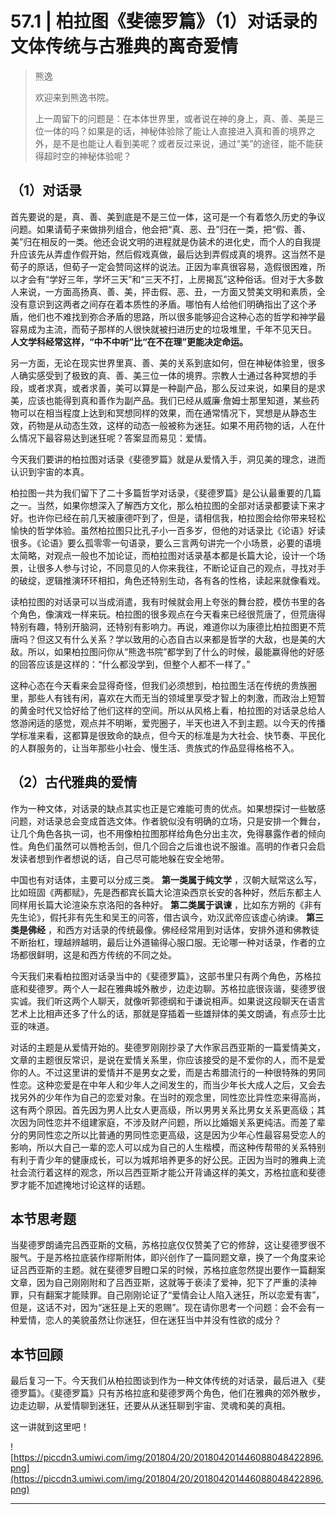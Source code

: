 # 57.1 | 柏拉图《斐德罗篇》（1）对话录的文体传统与古雅典的离奇爱情

> 熊逸
> 
> 欢迎来到熊逸书院。
> 
> 上一周留下的问题是：在本体世界里，或者说在神的身上，真、善、美是三位一体的吗？如果是的话，神秘体验除了能让人直接进入真和善的境界之外，是不是也能让人看到美呢？或者反过来说，通过“美”的途径，能不能获得超时空的神秘体验呢？

## （1）对话录

首先要说的是，真、善、美到底是不是三位一体，这可是一个有着悠久历史的争议问题。如果请荀子来做排列组合，他会把“真、恶、丑”归在一类，把“假、善、美”归在相反的一类。他还会说文明的进程就是伪装术的进化史，而个人的自我提升应该先从弄虚作假开始，然后假戏真做，最后达到弄假成真的境界。这当然不是荀子的原话，但荀子一定会赞同这样的说法。正因为率真很容易，造假很困难，所以才会有“学好三年，学坏三天”和“三天不打，上房揭瓦”这种俗话。但对于大多数人来说，一方面高扬真、善、美，抨击假、恶、丑，一方面又赞美文明和素质，全没有意识到这两者之间存在着本质性的矛盾。哪怕有人给他们明确指出了这个矛盾，他们也不难找到弥合矛盾的思路，所以很多能够迎合这种心态的哲学和神学最容易成为主流，而荀子那样的人很快就被扫进历史的垃圾堆里，千年不见天日。 **人文学科经常这样，“中不中听”比“在不在理”更能决定命运。**

另一方面，无论在现实世界里真、善、美的关系到底如何，但在神秘体验里，很多人确实感受到了极致的真、善、美三位一体的境界。宗教人士通过各种冥想的手段，或者求真，或者求善，美可以算是一种副产品，那么反过来说，如果目的是求美，应该也能得到真和善作为副产品。我们已经从威廉·詹姆士那里知道，某些药物可以在相当程度上达到和冥想同样的效果，而在通常情况下，冥想是从静态生效，药物是从动态生效，这样的动态一般被称为迷狂。如果不用药物的话，人在什么情况下最容易达到迷狂呢？答案显而易见：爱情。

今天我们要讲的柏拉图对话录《斐德罗篇》就是从爱情入手，洞见美的理念，进而认识到宇宙的本真。

柏拉图一共为我们留下了二十多篇哲学对话录，《斐德罗篇》是公认最重要的几篇之一。当然，如果你想深入了解西方文化，那么柏拉图的全部对话录都要读下来才好。也许你已经在前几天被康德吓到了，但是，请相信我，柏拉图会给你带来轻松愉快的哲学体验。虽然柏拉图只比孔子小一百多岁，但他的对话录比《论语》好读很多。《论语》要么孤零零一句语录，要么三言两句讲完一个小场景，必要的语境太简略，对观点一般也不加论证，而柏拉图对话录基本都是长篇大论，设计一个场景，让很多人参与讨论，不同意见的人你来我往，不断论证自己的观点，寻找对手的破绽，逻辑推演环环相扣，角色还特别生动，各有各的性格，读起来就像看戏。

读柏拉图的对话录可以当成消遣，我有时候就会用上夸张的舞台腔，模仿书里的各个角色，像演戏一样来玩。柏拉图的很多观点在今天看来已经很荒唐了，但荒唐得特别有趣，特别开脑洞，还特别有影响力。再说，难道你以为康德比柏拉图更不荒唐吗？但这又有什么关系？学以致用的心态自古以来都是哲学的大敌，也是美的大敌。所以，如果柏拉图问你从“熊逸书院”都学到了什么的时候，最能赢得他的好感的回答应该是这样的：“什么都没学到，但整个人都不一样了。”

这种心态在今天看来会显得奇怪，但我们必须想到，柏拉图生活在传统的贵族圈里，那些人有钱有闲，喜欢在大而无当的领域里享受才智上的刺激，而政治上短暂的黄金时代又恰好给了他们这样的空间。所以从风格上看，柏拉图的对话录总给人悠游闲适的感觉，观点并不明晰，爱兜圈子，半天也进入不到主题。以今天的传播学标准来看，这都算是很致命的缺点，但今天的标准是为大社会、快节奏、平民化的人群服务的，让当年那些小社会、慢生活、贵族式的作品显得格格不入。

## （2）古代雅典的爱情

作为一种文体，对话录的缺点其实也正是它难能可贵的优点。如果想探讨一些敏感问题，对话录总会变成首选文体。作者貌似没有明确的立场，只是安排一个舞台，让几个角色各执一词，也不用像柏拉图那样给角色分出主次，免得暴露作者的倾向性。角色们虽然可以唇枪舌剑，但几个回合之后谁也说不服谁。高明的作者只会启发读者想到作者想说的话，自己尽可能地躲在安全地带。

中国也有对话体，主要可以分成三类。 **第一类属于纯文学** ，汉朝大赋常这么写，比如班固《两都赋》，先是西都宾长篇大论渲染西京长安的各种好，然后东都主人同样用长篇大论渲染东京洛阳的各种好。 **第二类属于讽谏** ，比如东方朔的《非有先生论》，假托非有先生和吴王的问答，借古讽今，劝汉武帝应该虚心纳谏。 **第三类是佛经** ，和西方对话录的传统最像。佛经经常用到对话体，安排外道和佛教徒不断抬杠，理越辨越明，最后让外道输得心服口服。无论哪一种对话录，作者的立场都很鲜明，这是和西方传统的不同之处。

今天我们来看柏拉图对话录当中的《斐德罗篇》，这部书里只有两个角色，苏格拉底和斐德罗。两个人一起在雅典城外散步，边走边聊。苏格拉底很诙谐，斐德罗很实诚。我们听这两个人聊天，就像听郭德纲和于谦说相声。如果说这段聊天在语言艺术上比相声还多了什么的话，那就是穿插着一些雄辩体的美文朗诵，有点莎士比亚的味道。

对话的主题是从爱情开始的。斐德罗刚刚抄录了大作家吕西亚斯的一篇爱情美文，文章的主题很反常识，是说在爱情关系里，你应该接受的是不爱你的人，而不是爱你的人。不过这里讲的爱情并不是男女之爱，而是古希腊流行的一种很特殊的男同性恋。这种恋爱是在中年人和少年人之间发生的，而当少年长大成人之后，又会去找另外的少年作为自己的恋爱对象。在当时的观念里，同性恋比异性恋来得高尚，这有两个原因。首先因为男人比女人更高级，所以男男关系比男女关系更高级；其次因为同性恋并不组建家庭，不涉及财产问题，所以比婚姻关系更纯洁。而差了辈分的男同性恋之所以比普通的男同性恋更高级，这是因为少年心性最容易受恋人的影响，所以大自己一辈的恋人可以成为自己的人生楷模，而这种传帮带的关系特别有利于青少年的健康成长，可以为城邦培养更多的好公民。正因为当时的雅典上流社会流行着这样的观念，所以吕西亚斯才能公开背诵这样的美文，苏格拉底和斐德罗才能不加遮掩地讨论这样的话题。

## 本节思考题

当斐德罗朗诵完吕西亚斯的文稿，苏格拉底仅仅赞美了它的修辞，这让斐德罗很不服气。于是苏格拉底装作缪斯附体，即兴创作了一篇同题文章，换了一个角度来论证吕西亚斯的主题。就在斐德罗目瞪口呆的时候，苏格拉底忽然提出要作一篇翻案文章，因为自己刚刚附和了吕西亚斯，这就等于亵渎了爱神，犯下了严重的渎神罪，只有翻案才能赎罪。自己刚刚论证了“爱情会让人陷入迷狂，所以恋爱有害”，但是，这话不对，因为“迷狂是上天的恩赐”。现在请你思考一个问题：会不会有一种爱情，恋人的美貌虽然让你迷狂，但在迷狂当中并没有性欲的成分？

## 本节回顾

最后复习一下。今天我们从柏拉图谈到作为一种文体传统的对话录，最后进入《斐德罗篇》。《斐德罗篇》只有苏格拉底和斐德罗两个角色，他们在雅典的郊外散步，边走边聊，从爱情聊到迷狂，还要从从迷狂聊到宇宙、灵魂和美的真相。

这一讲就到这里吧！

![https://piccdn3.umiwi.com/img/201804/20/201804201446088048422896.png](https://piccdn3.umiwi.com/img/201804/20/201804201446088048422896.png)

---
